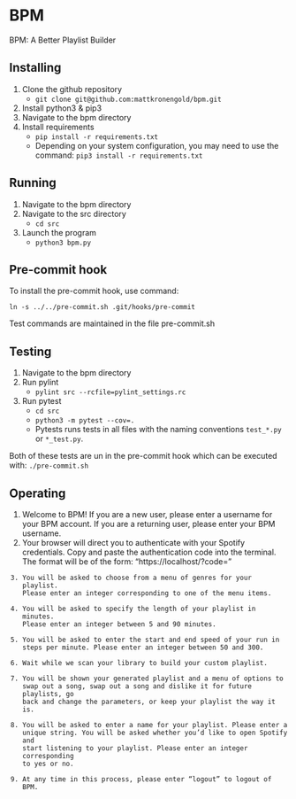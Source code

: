 # BPM
BPM: A Better Playlist Builder

## Installing
1. Clone the github repository
	* ```git clone git@github.com:mattkronengold/bpm.git```
2. Install python3 & pip3
3. Navigate to the bpm directory
4. Install requirements
	* ```pip install -r requirements.txt```
	* Depending on your system configuration, you may need to use the command: ```pip3 install -r requirements.txt```

## Running
1. Navigate to the bpm directory
2. Navigate to the src directory
	* ```cd src```
3. Launch the program
	* ```python3 bpm.py```

## Pre-commit hook
To install the pre-commit hook, use command: 

`ln -s ../../pre-commit.sh .git/hooks/pre-commit`

Test commands are maintained in the file pre-commit.sh

## Testing
1. Navigate to the bpm directory
2. Run pylint
	* ```pylint src --rcfile=pylint_settings.rc```
3. Run pytest
	* ```cd src```
	* ```python3 -m pytest --cov=.```
	* Pytests runs tests in all files with the naming conventions `test_*.py` or `*_test.py`.

Both of these tests are un in the pre-commit hook which can be executed with:
```./pre-commit.sh```

## Operating
1. Welcome to BPM! If you are a new user, please enter a username for your BPM account. If you are a returning user, please enter your BPM username.
2. Your browser will direct you to authenticate with your Spotify credentials. Copy and paste the authentication code into the terminal. The format will be of the form: “https://localhost/?code=”<CODE>
3. You will be asked to choose from a menu of genres for your playlist. Please enter an integer corresponding to one of the menu items.
4. You will be asked to specify the length of your playlist in minutes. Please enter an integer between 5 and 90 minutes.
5. You will be asked to enter the start and end speed of your run in steps per minute. Please enter an integer between 50 and 300.
6. Wait while we scan your library to build your custom playlist.
7. You will be shown your generated playlist and a menu of options to swap out a song, swap out a song and dislike it for future playlists, go back and change the parameters, or keep your playlist the way it is.
8. You will be asked to enter a name for your playlist. Please enter a unique string.
You will be asked whether you’d like to open Spotify and start listening to your playlist. Please enter an integer corresponding to yes or no.
9. At any time in this process, please enter “logout” to logout of BPM. 


